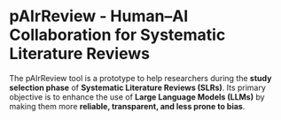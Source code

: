 # pAIrReview - Human–AI Collaboration for Systematic Literature Reviews

The pAIrReview tool is a prototype to help researchers during the **study selection phase** of **Systematic Literature Reviews (SLRs)**. Its primary objective is to enhance the use of **Large Language Models (LLMs)** by making them more **reliable, transparent, and less prone to bias**. 